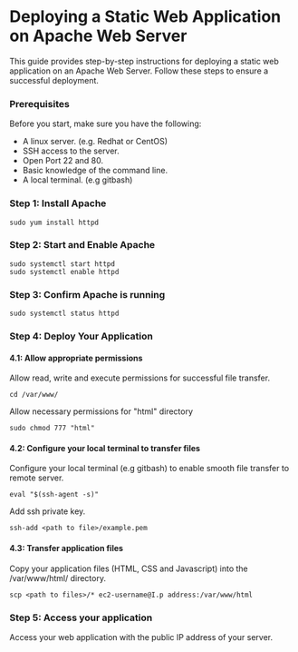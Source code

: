 # Deploying a Static Web Application on Apache Web Server

This guide provides step-by-step instructions for deploying a static web application on an Apache Web Server. 
Follow these steps to ensure a successful deployment.

### Prerequisites

Before you start, make sure you have the following:

- A linux server. (e.g. Redhat or CentOS)
- SSH access to the server.
- Open Port 22 and 80.
- Basic knowledge of the command line.
- A local terminal. (e.g gitbash)

### Step 1: Install Apache

```
sudo yum install httpd
```

### Step 2: Start and Enable Apache

```
sudo systemctl start httpd
sudo systemctl enable httpd
```

### Step 3: Confirm Apache is running

```
sudo systemctl status httpd
```

### Step 4: Deploy Your Application

#### 4.1: Allow appropriate permissions

Allow read, write and execute permissions for successful file transfer.

```
cd /var/www/
```

Allow necessary permissions for "html" directory

```
sudo chmod 777 "html"
```

#### 4.2: Configure your local terminal to transfer files

Configure your local terminal (e.g gitbash) to enable smooth file transfer to remote server.

```
eval "$(ssh-agent -s)"
```
Add ssh private key.

```
ssh-add <path to file>/example.pem
```

#### 4.3: Transfer application files

Copy your application files (HTML, CSS and Javascript) into the /var/www/html/ directory.

```
scp <path to files>/* ec2-username@I.p address:/var/www/html
```
### Step 5: Access your application

Access your web application with the public IP address of your server.





